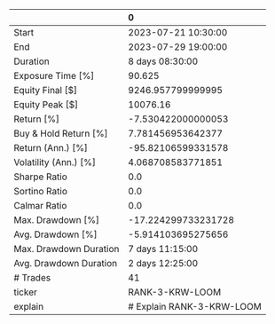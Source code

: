 |                        | 0                         |
|:-----------------------|:--------------------------|
| Start                  | 2023-07-21 10:30:00       |
| End                    | 2023-07-29 19:00:00       |
| Duration               | 8 days 08:30:00           |
| Exposure Time [%]      | 90.625                    |
| Equity Final [$]       | 9246.957799999995         |
| Equity Peak [$]        | 10076.16                  |
| Return [%]             | -7.530422000000053        |
| Buy & Hold Return [%]  | 7.781456953642377         |
| Return (Ann.) [%]      | -95.82106599331578        |
| Volatility (Ann.) [%]  | 4.068708583771851         |
| Sharpe Ratio           | 0.0                       |
| Sortino Ratio          | 0.0                       |
| Calmar Ratio           | 0.0                       |
| Max. Drawdown [%]      | -17.224299733231728       |
| Avg. Drawdown [%]      | -5.914103695275656        |
| Max. Drawdown Duration | 7 days 11:15:00           |
| Avg. Drawdown Duration | 2 days 12:25:00           |
| # Trades               | 41                        |
| ticker                 | RANK-3-KRW-LOOM           |
| explain                | # Explain RANK-3-KRW-LOOM |